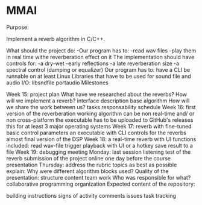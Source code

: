 # MMAI

Purpose:

Implement a reverb algorithm in C/C++.

What should the project do:
-Our program has to:
  -read wav files
  -play them in real time withe reverberation effect on it
The implementation should have controls for:
-a dry-wet
-early reflections
-a late reverberation size
-a spectral control (damping or equalizer)
Our program has to:
have a CLI
be runnable on at least Linux
Libraries that have to be used for sound file and audio I/O:
libsndfile
portaudio
Milestones

Week 15: project plan
What have we researched about the reverbs?
How will we implement a reverb?
interface description
base algorithm
How will we share the work between us?
tasks
responsability
schedule
Week 16: first version of the reverberation
working algorithm
can be non real-time and/ or non cross-platform
the executable has to be uploaded to GitHub's releases
this for at least 3 major operating systems
Week 17: reverb with fine-tuned basic control parameters
an executable with CLI controls for the reverbs
almost final version of the DSP
Week 18: a real-time reverb with UI
functions included:
read wav-file
trigger playback with UI or a hotkey
save result to a file
Week 19: debugging meeting
Monday:
last session
listening test of the reverb
submission of the project online one day before the course presentation
Thursday:
address the rubric topics as best as possible
explain:
Why were different algorithm blocks used?
Quality of the presentation:
structure
content
team work
Who was responsible for what?
collaborative programming organization
Expected content of the repository:

building instructions
signs of activity
comments
issues
task tracking
